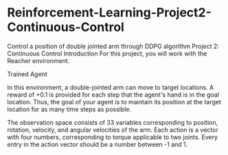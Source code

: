 # Reinforcement-Learning-Project2-Continuous-Control
Control a position of double jointed arm through DDPG algorithm
Project 2: Continuous Control
Introduction
For this project, you will work with the Reacher environment.

Trained Agent

In this environment, a double-jointed arm can move to target locations. A reward of +0.1 is provided for each step that the agent's hand is in the goal location. Thus, the goal of your agent is to maintain its position at the target location for as many time steps as possible.

The observation space consists of 33 variables corresponding to position, rotation, velocity, and angular velocities of the arm. Each action is a vector with four numbers, corresponding to torque applicable to two joints. Every entry in the action vector should be a number between -1 and 1.
